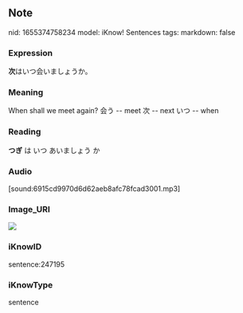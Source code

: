 ## Note
nid: 1655374758234
model: iKnow! Sentences
tags: 
markdown: false

### Expression
<b>次</b>はいつ会いましょうか。

### Meaning
When shall we meet again?
会う -- meet
次 -- next
いつ -- when

### Reading
<b>つぎ</b> は いつ あいましょう か

### Audio
[sound:6915cd9970d6d62aeb8afc78fcad3001.mp3]

### Image_URI
<img src="cad12256f45feed6af21195e1fd1245e.jpg">

### iKnowID
sentence:247195

### iKnowType
sentence
